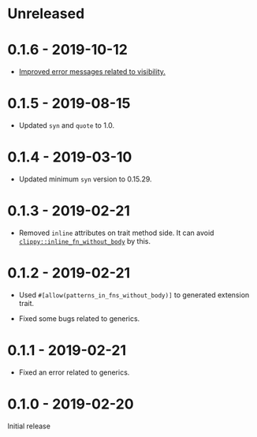 # Unreleased

# 0.1.6 - 2019-10-12

* [Improved error messages related to visibility.][5]

[5]: https://github.com/taiki-e/easy-ext/pull/5

# 0.1.5 - 2019-08-15

* Updated `syn` and `quote` to 1.0.

# 0.1.4 - 2019-03-10

* Updated minimum `syn` version to 0.15.29.

# 0.1.3 - 2019-02-21

* Removed `inline` attributes on trait method side. It can avoid [`clippy::inline_fn_without_body`](https://rust-lang.github.io/rust-clippy/master/index.html#inline_fn_without_body) by this.

# 0.1.2 - 2019-02-21

* Used `#[allow(patterns_in_fns_without_body)]` to generated extension trait.

* Fixed some bugs related to generics.

# 0.1.1 - 2019-02-21

* Fixed an error related to generics.

# 0.1.0 - 2019-02-20

Initial release
